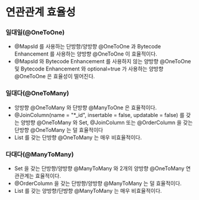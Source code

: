 # 연관관계 효율성

### 일대일(@OneToOne)
- @MapsId 를 사용하는 단방향/양방향 @OneToOne 과 Bytecode Enhancement 를 사용하는 양방향 @OneToOne 이 효율적이다.
- @MapsId 와 Bytecode Enhancement 를 사용하지 않는 양방향 @OneToOne 및 Bytecode Enhancement 와 optional=true 가 사용하는 양방향 @OneToOne 은 효율성이 떨어진다.


### 일대다(@OneToMany)
- 앙방향 @OneToMany 와 단방향 @ManyToOne 은 효율적이다.
- @JoinColumn(name = "*_id", insertable = false, updatable = false) 를 갖는 양방향 @OneToMany 와 Set, @JoinColumn 또는 @OrderColumn 을 갖는 단방향 @OneToMany 는 덜 효율적이다
- List 를 갖는 단방향 @OneToMany 는 매우 비효율적이다.

### 다대다(@ManyToMany)
- Set 을 갖는 단방향/양방향 @ManyToMany 와 2개의 양방향 @OneToMany 연관관계는 효율적이다.
- @OrderColumn 을 갖는 단방향/양방향 @ManyToMany 는 덜 효율적이다.
- List 를 갖는 양방향/단뱡향 @ManyToMany 는 매우 비효율적이다.
